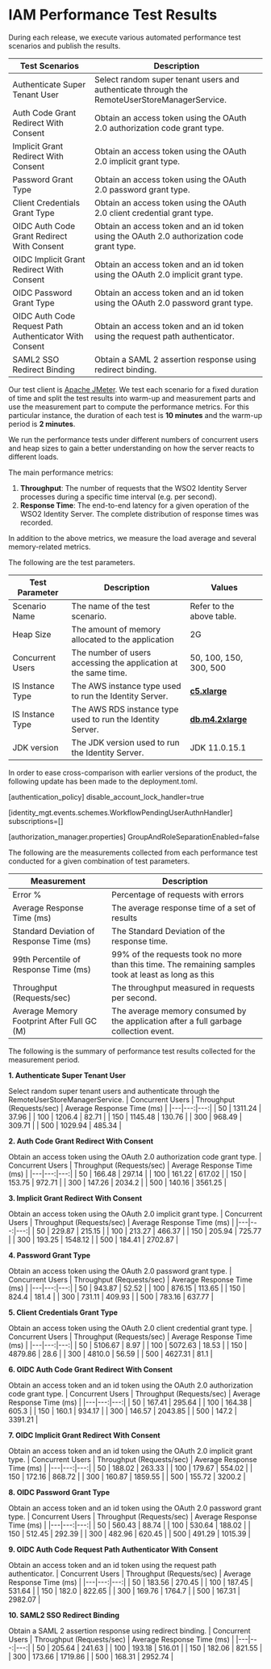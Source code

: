 # IAM Performance Test Results

During each release, we execute various automated performance test scenarios and publish the results.

| Test Scenarios | Description |
| --- | --- |
| Authenticate Super Tenant User | Select random super tenant users and authenticate through the RemoteUserStoreManagerService. |
| Auth Code Grant Redirect With Consent | Obtain an access token using the OAuth 2.0 authorization code grant type. |
| Implicit Grant Redirect With Consent | Obtain an access token using the OAuth 2.0 implicit grant type. |
| Password Grant Type | Obtain an access token using the OAuth 2.0 password grant type. |
| Client Credentials Grant Type | Obtain an access token using the OAuth 2.0 client credential grant type. |
| OIDC Auth Code Grant Redirect With Consent | Obtain an access token and an id token using the OAuth 2.0 authorization code grant type. |
| OIDC Implicit Grant Redirect With Consent | Obtain an access token and an id token using the OAuth 2.0 implicit grant type. |
| OIDC Password Grant Type | Obtain an access token and an id token using the OAuth 2.0 password grant type. |
| OIDC Auth Code Request Path Authenticator With Consent | Obtain an access token and an id token using the request path authenticator. |
| SAML2 SSO Redirect Binding | Obtain a SAML 2 assertion response using redirect binding. |

Our test client is [Apache JMeter](https://jmeter.apache.org/index.html). We test each scenario for a fixed duration of
time and split the test results into warm-up and measurement parts and use the measurement part to compute the
performance metrics. For this particular instance, the duration of each test is **10 minutes** and the warm-up period is **2 minutes**.

We run the performance tests under different numbers of concurrent users and heap sizes to gain a better understanding on how the server reacts to different loads.

The main performance metrics:

1. **Throughput**: The number of requests that the WSO2 Identity Server processes during a specific time interval (e.g. per second).
2. **Response Time**: The end-to-end latency for a given operation of the WSO2 Identity Server. The complete distribution of response times was recorded.

In addition to the above metrics, we measure the load average and several memory-related metrics.

The following are the test parameters.

| Test Parameter | Description | Values |
| --- | --- | --- |
| Scenario Name | The name of the test scenario. | Refer to the above table. |
| Heap Size | The amount of memory allocated to the application | 2G |
| Concurrent Users | The number of users accessing the application at the same time. | 50, 100, 150, 300, 500 |
| IS Instance Type | The AWS instance type used to run the Identity Server. | [**c5.xlarge**](https://aws.amazon.com/ec2/instance-types/) |
| IS Instance Type | The AWS RDS instance type used to run the Identity Server. | [**db.m4.2xlarge**](https://aws.amazon.com/rds/instance-types/) |
| JDK version | The JDK version used to run the Identity Server. | JDK 11.0.15.1  |

In order to ease cross-comparison with earlier versions of the product, the following update has been made to the  deployment.toml.

[authentication_policy]
disable_account_lock_handler=true

[identity_mgt.events.schemes.WorkflowPendingUserAuthnHandler]
subscriptions=[]

[authorization_manager.properties]
GroupAndRoleSeparationEnabled=false

The following are the measurements collected from each performance test conducted for a given combination of
test parameters.

| Measurement | Description |
| --- | --- |
| Error % | Percentage of requests with errors |
| Average Response Time (ms) | The average response time of a set of results |
| Standard Deviation of Response Time (ms) | The Standard Deviation of the response time. |
| 99th Percentile of Response Time (ms) | 99% of the requests took no more than this time. The remaining samples took at least as long as this |
| Throughput (Requests/sec) | The throughput measured in requests per second. |
| Average Memory Footprint After Full GC (M) | The average memory consumed by the application after a full garbage collection event. |

The following is the summary of performance test results collected for the measurement period.



**1. Authenticate Super Tenant User**

Select random super tenant users and authenticate through the RemoteUserStoreManagerService.
|  Concurrent Users | Throughput (Requests/sec) | Average Response Time (ms) |
|---|---:|---:|
|  50 | 1311.24 | 37.96 |
|  100 | 1206.4 | 82.71 |
|  150 | 1145.48 | 130.76 |
|  300 | 968.49 | 309.71 |
|  500 | 1029.94 | 485.34 |

**2. Auth Code Grant Redirect With Consent**

Obtain an access token using the OAuth 2.0 authorization code grant type.
|  Concurrent Users | Throughput (Requests/sec) | Average Response Time (ms) |
|---|---:|---:|
|  50 | 166.48 | 297.14 |
|  100 | 161.22 | 617.02 |
|  150 | 153.75 | 972.71 |
|  300 | 147.26 | 2034.2 |
|  500 | 140.16 | 3561.25 |

**3. Implicit Grant Redirect With Consent**

Obtain an access token using the OAuth 2.0 implicit grant type.
|  Concurrent Users | Throughput (Requests/sec) | Average Response Time (ms) |
|---|---:|---:|
|  50 | 229.87 | 215.15 |
|  100 | 213.27 | 466.37 |
|  150 | 205.94 | 725.77 |
|  300 | 193.25 | 1548.12 |
|  500 | 184.41 | 2702.87 |

**4. Password Grant Type**

Obtain an access token using the OAuth 2.0 password grant type.
|  Concurrent Users | Throughput (Requests/sec) | Average Response Time (ms) |
|---|---:|---:|
|  50 | 943.87 | 52.52 |
|  100 | 876.15 | 113.65 |
|  150 | 824.4 | 181.4 |
|  300 | 731.11 | 409.93 |
|  500 | 783.16 | 637.77 |

**5. Client Credentials Grant Type**

Obtain an access token using the OAuth 2.0 client credential grant type.
|  Concurrent Users | Throughput (Requests/sec) | Average Response Time (ms) |
|---|---:|---:|
|  50 | 5106.67 | 8.97 |
|  100 | 5072.63 | 18.53 |
|  150 | 4879.86 | 28.6 |
|  300 | 4810.0 | 56.59 |
|  500 | 4627.31 | 81.1 |

**6. OIDC Auth Code Grant Redirect With Consent**

Obtain an access token and an id token using the OAuth 2.0 authorization code grant type.
|  Concurrent Users | Throughput (Requests/sec) | Average Response Time (ms) |
|---|---:|---:|
|  50 | 167.41 | 295.64 |
|  100 | 164.38 | 605.3 |
|  150 | 160.1 | 934.17 |
|  300 | 146.57 | 2043.85 |
|  500 | 147.2 | 3391.21 |

**7. OIDC Implicit Grant Redirect With Consent**

Obtain an access token and an id token using the OAuth 2.0 implicit grant type.
|  Concurrent Users | Throughput (Requests/sec) | Average Response Time (ms) |
|---|---:|---:|
|  50 | 188.02 | 263.33 |
|  100 | 179.67 | 554.02 |
|  150 | 172.16 | 868.72 |
|  300 | 160.87 | 1859.55 |
|  500 | 155.72 | 3200.2 |

**8. OIDC Password Grant Type**

Obtain an access token and an id token using the OAuth 2.0 password grant type.
|  Concurrent Users | Throughput (Requests/sec) | Average Response Time (ms) |
|---|---:|---:|
|  50 | 560.43 | 88.74 |
|  100 | 530.64 | 188.02 |
|  150 | 512.45 | 292.39 |
|  300 | 482.96 | 620.45 |
|  500 | 491.29 | 1015.39 |

**9. OIDC Auth Code Request Path Authenticator With Consent**

Obtain an access token and an id token using the request path authenticator.
|  Concurrent Users | Throughput (Requests/sec) | Average Response Time (ms) |
|---|---:|---:|
|  50 | 183.56 | 270.45 |
|  100 | 187.45 | 531.64 |
|  150 | 182.0 | 822.65 |
|  300 | 169.76 | 1764.7 |
|  500 | 167.31 | 2982.07 |

**10. SAML2 SSO Redirect Binding**

Obtain a SAML 2 assertion response using redirect binding.
|  Concurrent Users | Throughput (Requests/sec) | Average Response Time (ms) |
|---|---:|---:|
|  50 | 205.64 | 241.63 |
|  100 | 193.18 | 516.01 |
|  150 | 182.06 | 821.55 |
|  300 | 173.66 | 1719.86 |
|  500 | 168.31 | 2952.74 |
